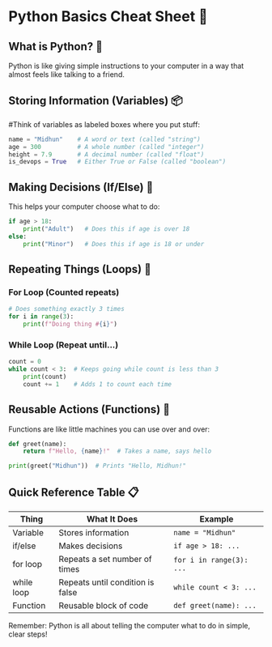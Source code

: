 # Python Basics Cheat Sheet 📝

## What is Python? 🐍
Python is like giving simple instructions to your computer in a way that almost feels like talking to a friend.

## Storing Information (Variables) 📦
#Think of variables as labeled boxes where you put stuff:

```python
name = "Midhun"    # A word or text (called "string")
age = 300          # A whole number (called "integer")
height = 7.9       # A decimal number (called "float")
is_devops = True   # Either True or False (called "boolean")
```

## Making Decisions (If/Else) 🤔
This helps your computer choose what to do:

```python
if age > 18:
    print("Adult")   # Does this if age is over 18
else:
    print("Minor")   # Does this if age is 18 or under
```

## Repeating Things (Loops) 🔄

### For Loop (Counted repeats)
```python
# Does something exactly 3 times
for i in range(3):
    print(f"Doing thing #{i}")
```

### While Loop (Repeat until...) 
```python
count = 0
while count < 3:  # Keeps going while count is less than 3
    print(count)
    count += 1    # Adds 1 to count each time
```

## Reusable Actions (Functions) 🤖
Functions are like little machines you can use over and over:

```python
def greet(name):
    return f"Hello, {name}!"  # Takes a name, says hello

print(greet("Midhun"))  # Prints "Hello, Midhun!"
```

## Quick Reference Table 📋

| Thing         | What It Does                          | Example                     |
|---------------|---------------------------------------|-----------------------------|
| Variable      | Stores information                    | `name = "Midhun"`           |
| if/else       | Makes decisions                       | `if age > 18: ...`          |
| for loop      | Repeats a set number of times         | `for i in range(3): ...`    |
| while loop    | Repeats until condition is false      | `while count < 3: ...`      |
| Function      | Reusable block of code                | `def greet(name): ...`      |

Remember: Python is all about telling the computer what to do in simple, clear steps!
